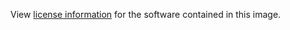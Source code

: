 View [license information](http://www.spagobi.org/homepage/opensource/license/) for the software contained in this image.
